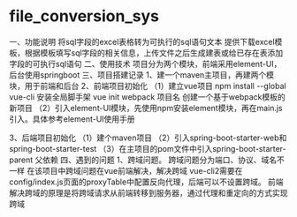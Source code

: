 # file_conversion_sys
一、功能说明
将sql字段的excel表格转为可执行的sql语句文本
提供下载excel模板，根据模板填写sql字段的相关信息，上传文件之后生成建表或给已存在表添加字段的可执行sql语句
二、使用技术
项目分为两个模块，前端采用element-UI，后台使用springboot
三、项目搭建记录
1、建一个maven主项目，再建两个模块，用于前端和后台
2、前端项目初始化
（1）建立vue项目
npm install --global vue-cli     安装全局脚手架
vue init webpack 项目名           创建一个基于webpack模板的新项目
（2）引入element-UI模块，先使用npm安装element模块，再在main.js引入。具体参考element-UI使用手册

3、后端项目初始化
（1）建个maven项目
（2）引入spring-boot-starter-web和spring-boot-starter-test
（3）在主项目的pom文件中引入spring-boot-starter-parent 父依赖
四、遇到的问题
1、跨域问题。
跨域问题分为端口、协议、域名不一样
在该项目中跨域问题在vue前端解决，解决跨域 vue-cli2需要在config/index.js页面的proxyTable中配置反向代理，后端可以不设置跨域。
前端解决跨域的原理是将跨域请求从前端转移到服务器，通过代理和重定向的方式实现跨域
